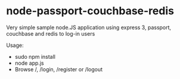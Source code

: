 node-passport-couchbase-redis
=============================

Very simple sample node.JS application using express 3, passport, couchbase and redis to log-in users

Usage:
* sudo npm install
* node app.js
* Browse /, /login, /register or /logout
	
